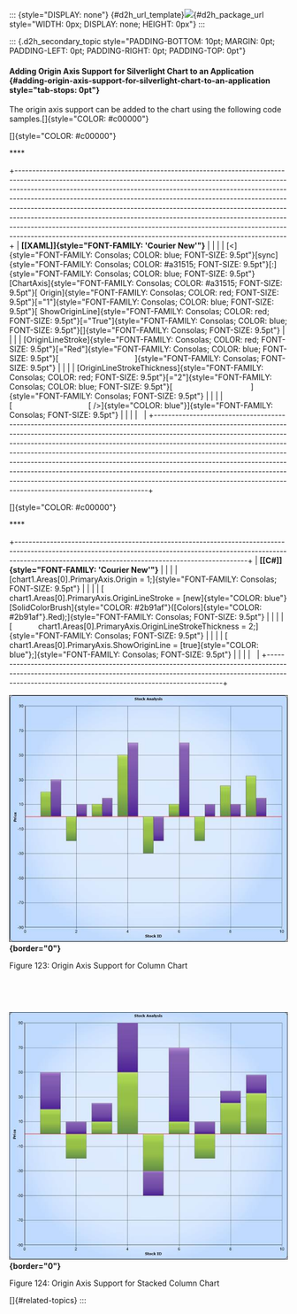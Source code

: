::: {style="DISPLAY: none"}
[](ms-xhelp:///?Id=d2h_url_template){#d2h_url_template}![](!package_url!){#d2h_package_url style="WIDTH: 0px; DISPLAY: none; HEIGHT: 0px"}
:::

::: {.d2h_secondary_topic style="PADDING-BOTTOM: 10pt; MARGIN: 0pt; PADDING-LEFT: 0pt; PADDING-RIGHT: 0pt; PADDING-TOP: 0pt"}
#### Adding Origin Axis Support for Silverlight Chart to an Application {#adding-origin-axis-support-for-silverlight-chart-to-an-application style="tab-stops: 0pt"}

The origin axis support can be added to the chart using the following code samples.[]{style="COLOR: #c00000"}

[]{style="COLOR: #c00000"} 

**** 

+----------------------------------------------------------------------------------------------------------------------------------------------------------------------------------------------------------------------------------------------------------------------------------------------------------------------------------------------------------------------------------------------------------------------------------------------------------------------------------------------------------------------------------------------------------------------------------------------------------------------------------------------+
| **[\[XAML\]]{style="FONT-FAMILY: 'Courier New'"}**                                                                                                                                                                                                                                                                                                                                                                                                                                                                                                                                                                                           |
|                                                                                                                                                                                                                                                                                                                                                                                                                                                                                                                                                                                                                                              |
| [\<]{style="FONT-FAMILY: Consolas; COLOR: blue; FONT-SIZE: 9.5pt"}[sync]{style="FONT-FAMILY: Consolas; COLOR: #a31515; FONT-SIZE: 9.5pt"}[:]{style="FONT-FAMILY: Consolas; COLOR: blue; FONT-SIZE: 9.5pt"}[ChartAxis]{style="FONT-FAMILY: Consolas; COLOR: #a31515; FONT-SIZE: 9.5pt"}[ Origin]{style="FONT-FAMILY: Consolas; COLOR: red; FONT-SIZE: 9.5pt"}[=\"1\"]{style="FONT-FAMILY: Consolas; COLOR: blue; FONT-SIZE: 9.5pt"}[ ShowOriginLine]{style="FONT-FAMILY: Consolas; COLOR: red; FONT-SIZE: 9.5pt"}[=\"True\"]{style="FONT-FAMILY: Consolas; COLOR: blue; FONT-SIZE: 9.5pt"}[]{style="FONT-FAMILY: Consolas; FONT-SIZE: 9.5pt"} |
|                                                                                                                                                                                                                                                                                                                                                                                                                                                                                                                                                                                                                                              |
| [OriginLineStroke]{style="FONT-FAMILY: Consolas; COLOR: red; FONT-SIZE: 9.5pt"}[=\"Red\"]{style="FONT-FAMILY: Consolas; COLOR: blue; FONT-SIZE: 9.5pt"}[                                   ]{style="FONT-FAMILY: Consolas; FONT-SIZE: 9.5pt"}                                                                                                                                                                                                                                                                                                                                                                                                |
|                                                                                                                                                                                                                                                                                                                                                                                                                                                                                                                                                                                                                                              |
| [OriginLineStrokeThickness]{style="FONT-FAMILY: Consolas; COLOR: red; FONT-SIZE: 9.5pt"}[=\"2\"]{style="FONT-FAMILY: Consolas; COLOR: blue; FONT-SIZE: 9.5pt"}[                                    ]{style="FONT-FAMILY: Consolas; FONT-SIZE: 9.5pt"}                                                                                                                                                                                                                                                                                                                                                                                        |
|                                                                                                                                                                                                                                                                                                                                                                                                                                                                                                                                                                                                                                              |
| [                                   [ /\>]{style="COLOR: blue"}]{style="FONT-FAMILY: Consolas; FONT-SIZE: 9.5pt"}                                                                                                                                                                                                                                                                                                                                                                                                                                                                                                                            |
|                                                                                                                                                                                                                                                                                                                                                                                                                                                                                                                                                                                                                                              |
|                                                                                                                                                                                                                                                                                                                                                                                                                                                                                                                                                                                                                                              |
+----------------------------------------------------------------------------------------------------------------------------------------------------------------------------------------------------------------------------------------------------------------------------------------------------------------------------------------------------------------------------------------------------------------------------------------------------------------------------------------------------------------------------------------------------------------------------------------------------------------------------------------------+

[]{style="COLOR: #c00000"} 

**** 

+-----------------------------------------------------------------------------------------------------------------------------------------------------------------------------------------------------------------------------+
| **[\[C#\]]{style="FONT-FAMILY: 'Courier New'"}**                                                                                                                                                                            |
|                                                                                                                                                                                                                             |
| [chart1.Areas\[0\].PrimaryAxis.Origin = 1;]{style="FONT-FAMILY: Consolas; FONT-SIZE: 9.5pt"}                                                                                                                                |
|                                                                                                                                                                                                                             |
| [            chart1.Areas\[0\].PrimaryAxis.OriginLineStroke = [new]{style="COLOR: blue"} [SolidColorBrush]{style="COLOR: #2b91af"}([Colors]{style="COLOR: #2b91af"}.Red);]{style="FONT-FAMILY: Consolas; FONT-SIZE: 9.5pt"} |
|                                                                                                                                                                                                                             |
| [            chart1.Areas\[0\].PrimaryAxis.OriginLineStrokeThickness = 2;]{style="FONT-FAMILY: Consolas; FONT-SIZE: 9.5pt"}                                                                                                 |
|                                                                                                                                                                                                                             |
| [            chart1.Areas\[0\].PrimaryAxis.ShowOriginLine = [true]{style="COLOR: blue"};]{style="FONT-FAMILY: Consolas; FONT-SIZE: 9.5pt"}                                                                                  |
|                                                                                                                                                                                                                             |
|                                                                                                                                                                                                                             |
+-----------------------------------------------------------------------------------------------------------------------------------------------------------------------------------------------------------------------------+

**![](ImagesExt/image59_130.jpg){border="0"}**

Figure 123: Origin Axis Support for Column Chart

 

 

**![](ImagesExt/image59_131.jpg){border="0"}**

Figure 124: Origin Axis Support for Stacked Column Chart

[]{#related-topics}
:::
